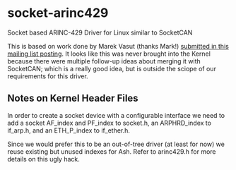 # socket-arinc429
Socket based ARINC-429 Driver for Linux similar to SocketCAN

This is based on work done by Marek Vasut (thanks Mark!)
[submitted in this mailing list posting](https://www.mail-archive.com/netdev@vger.kernel.org/msg85466.html).
It looks like this was never brought into the Kernel because there were multiple follow-up ideas about merging
it with SocketCAN; which is a really good idea, but is outside the sciope of our requirements for this driver.

## Notes on Kernel Header Files

In order to create a socket device with a configurable interface we need to add a socket
AF\_index and PF\_index to socket.h, an ARPHRD\_index to if\_arp.h, and an ETH\_P\_index to if\_ether.h.

Since we would prefer this to be an out-of-tree driver (at least for now) we reuse existing but
unused indexes for Ash. Refer to arinc429.h for more details on this ugly hack.
